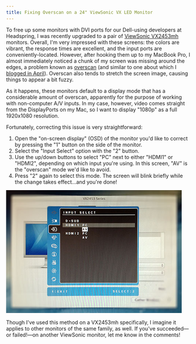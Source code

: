 ```yaml
---
title: Fixing Overscan on a 24" ViewSonic VX LED Monitor
---
```


To free up some monitors with DVI ports for our Dell-using developers at Headspring, I was recently upgraded to a pair of [ViewSonic VX2453mh][1] monitors. Overall, I'm very impressed with these screens: the colors are vibrant, the response times are excellent, and the input ports are conveniently-located. However, after hooking them up to my MacBook Pro, I almost immediately noticed a chunk of my screen was missing around the edges, a problem known as [overscan][2] (and similar to one about which I [blogged in April][3]). Overscan also tends to stretch the screen image, causing things to appear a bit fuzzy.

As it happens, these monitors default to a display mode that has a considerable amount of overscan, apparently for the purpose of working with non-computer A/V inputs. In my case, however, video comes straight from the DisplayPorts on my Mac, so I want to display "1080p" as a full 1920x1080 resolution.

Fortunately, correcting this issue is very straightforward:

1. Open the "on-screen display" (OSD) of the monitor you'd like to correct by pressing the "1" button on the side of the monitor.
2. Select the "Input Select" option with the "2" button.
3. Use the up/down buttons to select "PC" next to either "HDMI1" or "HDMI2", depending on which input you're using. In this screen, "AV" is the "overscan" mode we'd like to avoid.
4. Press "2" again to select this mode. The screen will blink briefly while the change takes effect...and you're done!

![The VS2453mh's on-screen display.][a]

Though I've used this method on a VX2453mh specifically, I imagine it applies to other monitors of the same family, as well. If you've succeeded&mdash;or failed!&mdash;on another ViewSonic monitor, let me know in the comments!

[1]: http://www.viewsonic.com/products/desktop-monitors/lcd/x-series/vx2453mhled.htm
[2]: http://en.wikipedia.org/wiki/Overscan
[3]: /2012/04/correct-hdmi-display-scaling-in-windows-on-a-radeon-equipped-macbook-pro/

[a]: /css/images/blog/2012-08-30-01.jpg
